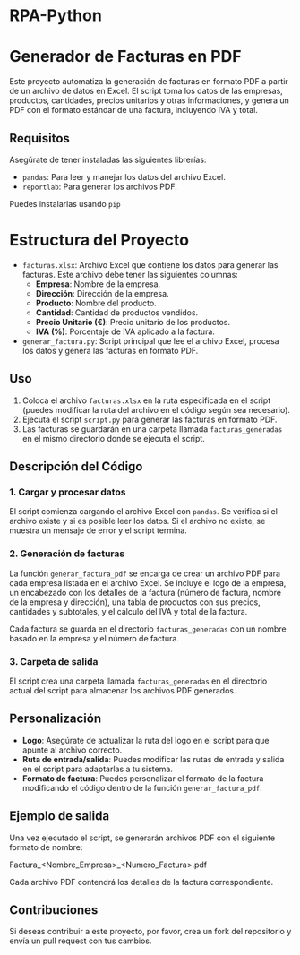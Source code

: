 # RPA-Python

# Generador de Facturas en PDF

Este proyecto automatiza la generación de facturas en formato PDF a partir de un archivo de datos en Excel. El script toma los datos de las empresas, productos, cantidades, precios unitarios y otras informaciones, y genera un PDF con el formato estándar de una factura, incluyendo IVA y total.

## Requisitos

Asegúrate de tener instaladas las siguientes librerías:

- `pandas`: Para leer y manejar los datos del archivo Excel.
- `reportlab`: Para generar los archivos PDF.

Puedes instalarlas usando `pip`

# Estructura del Proyecto

- `facturas.xlsx`: Archivo Excel que contiene los datos para generar las facturas. Este archivo debe tener las siguientes columnas:
  - **Empresa**: Nombre de la empresa.
  - **Dirección**: Dirección de la empresa.
  - **Producto**: Nombre del producto.
  - **Cantidad**: Cantidad de productos vendidos.
  - **Precio Unitario (€)**: Precio unitario de los productos.
  - **IVA (%)**: Porcentaje de IVA aplicado a la factura.
- `generar_factura.py`: Script principal que lee el archivo Excel, procesa los datos y genera las facturas en formato PDF.

## Uso

1. Coloca el archivo `facturas.xlsx` en la ruta especificada en el script (puedes modificar la ruta del archivo en el código según sea necesario).
2. Ejecuta el script `script.py` para generar las facturas en formato PDF.
3. Las facturas se guardarán en una carpeta llamada `facturas_generadas` en el mismo directorio donde se ejecuta el script.

## Descripción del Código

### 1. Cargar y procesar datos

El script comienza cargando el archivo Excel con `pandas`. Se verifica si el archivo existe y si es posible leer los datos. Si el archivo no existe, se muestra un mensaje de error y el script termina.

### 2. Generación de facturas

La función `generar_factura_pdf` se encarga de crear un archivo PDF para cada empresa listada en el archivo Excel. Se incluye el logo de la empresa, un encabezado con los detalles de la factura (número de factura, nombre de la empresa y dirección), una tabla de productos con sus precios, cantidades y subtotales, y el cálculo del IVA y total de la factura.

Cada factura se guarda en el directorio `facturas_generadas` con un nombre basado en la empresa y el número de factura.

### 3. Carpeta de salida

El script crea una carpeta llamada `facturas_generadas` en el directorio actual del script para almacenar los archivos PDF generados.

## Personalización

- **Logo**: Asegúrate de actualizar la ruta del logo en el script para que apunte al archivo correcto.
- **Ruta de entrada/salida**: Puedes modificar las rutas de entrada y salida en el script para adaptarlas a tu sistema.
- **Formato de factura**: Puedes personalizar el formato de la factura modificando el código dentro de la función `generar_factura_pdf`.

## Ejemplo de salida

Una vez ejecutado el script, se generarán archivos PDF con el siguiente formato de nombre:

Factura_<Nombre_Empresa>_<Numero_Factura>.pdf

Cada archivo PDF contendrá los detalles de la factura correspondiente.

## Contribuciones

Si deseas contribuir a este proyecto, por favor, crea un fork del repositorio y envía un pull request con tus cambios.
